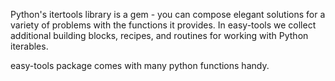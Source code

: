 Python's itertools library is a gem - you can compose elegant solutions for a variety of problems with the functions it provides.
In easy-tools we collect additional building blocks, recipes, and routines for working with Python iterables.

easy-tools package comes with many python functions handy.
